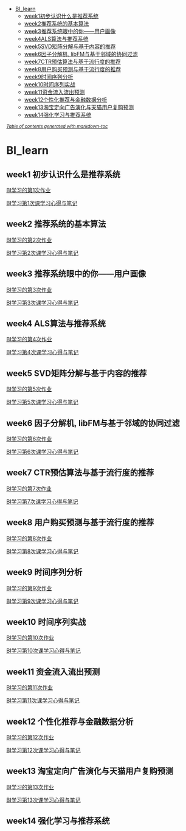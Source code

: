 - [BI_learn](#bi-learn)
  * [week1初步认识什么是推荐系统](#week1-----------)
  * [week2推荐系统的基本算法](#week2---------)
  * [week3推荐系统眼中的你——用户画像](#week3--------------)
  * [week4ALS算法与推荐系统](#week4als-------)
  * [week5SVD矩阵分解与基于内容的推荐](#week5svd------------)
  * [week6因子分解机, libFM与基于邻域的协同过滤](#week6-------libfm----------)
  * [week7CTR预估算法与基于流行度的推荐](#week7ctr-------------)
  * [week8用户购买预测与基于流行度的推荐](#week8---------------)
  * [week9时间序列分析](#week9------)
  * [week10时间序列实战](#week10------)
  * [week11资金流入流出预测](#week11)
  * [week12个性化推荐与金融数据分析](#week12------------)
  * [week13淘宝定向广告演化与天猫用户复购预测](#week13-----------------)
  * [week14强化学习与推荐系统](#week14---------)

<small><i><a href='http://ecotrust-canada.github.io/markdown-toc/'>Table of contents generated with markdown-toc</a></i></small>


# BI_learn

## week1 初步认识什么是推荐系统
[BI学习的第1次作业][1]

[BI学习第1次课学习心得与笔记][2]

[1]:https://blog.csdn.net/weixin_43849871/article/details/109520987
[2]:https://blog.csdn.net/weixin_43849871/article/details/109545353


## week2 推荐系统的基本算法
[BI学习的第2次作业][3]

[BI学习第2次课学习心得与笔记][4]

[3]:https://blog.csdn.net/weixin_43849871/article/details/109554033
[4]:https://blog.csdn.net/weixin_43849871/article/details/109563087


## week3 推荐系统眼中的你——用户画像
[BI学习的第3次作业][5]

[BI学习第3次课学习心得与笔记][6]

[5]:https://blog.csdn.net/weixin_43849871/article/details/109692700
[6]:https://blog.csdn.net/weixin_43849871/article/details/109701008

## week4 ALS算法与推荐系统
[BI学习的第4次作业][7]

[BI学习第4次课学习心得与笔记][8]

[7]:https://blog.csdn.net/weixin_43849871/article/details/109894736
[8]:https://blog.csdn.net/weixin_43849871/article/details/109894835

## week5 SVD矩阵分解与基于内容的推荐
[BI学习的第5次作业][9]

[BI学习第5次课学习心得与笔记][10]

[9]:https://blog.csdn.net/weixin_43849871/article/details/110286079
[10]:https://blog.csdn.net/weixin_43849871/article/details/110286087


## week6 因子分解机, libFM与基于邻域的协同过滤
[BI学习的第6次作业][11]

[BI学习第6次课学习心得与笔记][12]

[11]:https://blog.csdn.net/weixin_43849871/article/details/110729053
[12]:https://blog.csdn.net/weixin_43849871/article/details/110729172

## week7 CTR预估算法与基于流行度的推荐
[BI学习的第7次作业][13]

[BI学习第7次课学习心得与笔记][14]

[13]:https://blog.csdn.net/weixin_43849871/article/details/111239644
[14]:https://blog.csdn.net/weixin_43849871/article/details/111239756


## week8 用户购买预测与基于流行度的推荐
[BI学习的第8次作业][15]

[BI学习第8次课学习心得与笔记][16]

[15]:https://blog.csdn.net/weixin_43849871/article/details/112483523
[16]:https://blog.csdn.net/weixin_43849871/article/details/111768028



## week9 时间序列分析
[BI学习的第9次作业][17]

[BI学习第9次课学习心得与笔记][18]

[17]:https://blog.csdn.net/weixin_43849871/article/details/112117326
[18]:https://blog.csdn.net/weixin_43849871/article/details/112117209


## week10 时间序列实战
[BI学习的第10次作业][19]

[BI学习第10次课学习心得与笔记][20]

[19]:https://blog.csdn.net/weixin_43849871/article/details/113060463
[20]:https://blog.csdn.net/weixin_43849871/article/details/113060470




## week11 资金流入流出预测
[BI学习的第11次作业][21]

[BI学习第11次课学习心得与笔记][22]

[21]:https://shuihua.blog.csdn.net/article/details/113405210
[22]:https://shuihua.blog.csdn.net/article/details/113405180



## week12 个性化推荐与金融数据分析
[BI学习的第12次作业][23]

[BI学习第12次课学习心得与笔记][24]

[23]:https://shuihua.blog.csdn.net/article/details/113729843
[24]:https://shuihua.blog.csdn.net/article/details/113718572


## week13 淘宝定向广告演化与天猫用户复购预测
[BI学习的第13次作业][25]

[BI学习第13次课学习心得与笔记][26]

[25]:https://shuihua.blog.csdn.net/article/details/114136431
[26]:https://shuihua.blog.csdn.net/article/details/114136480


## week14 强化学习与推荐系统
















